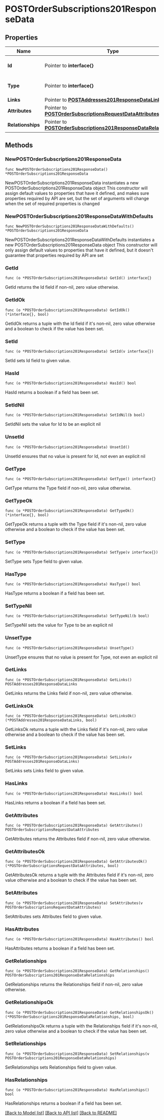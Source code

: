 # POSTOrderSubscriptions201ResponseData

## Properties

Name | Type | Description | Notes
------------ | ------------- | ------------- | -------------
**Id** | Pointer to **interface{}** | The resource&#39;s id | [optional] 
**Type** | Pointer to **interface{}** | The resource&#39;s type | [optional] 
**Links** | Pointer to [**POSTAddresses201ResponseDataLinks**](POSTAddresses201ResponseDataLinks.md) |  | [optional] 
**Attributes** | Pointer to [**POSTOrderSubscriptionsRequestDataAttributes**](POSTOrderSubscriptionsRequestDataAttributes.md) |  | [optional] 
**Relationships** | Pointer to [**POSTOrderSubscriptions201ResponseDataRelationships**](POSTOrderSubscriptions201ResponseDataRelationships.md) |  | [optional] 

## Methods

### NewPOSTOrderSubscriptions201ResponseData

`func NewPOSTOrderSubscriptions201ResponseData() *POSTOrderSubscriptions201ResponseData`

NewPOSTOrderSubscriptions201ResponseData instantiates a new POSTOrderSubscriptions201ResponseData object
This constructor will assign default values to properties that have it defined,
and makes sure properties required by API are set, but the set of arguments
will change when the set of required properties is changed

### NewPOSTOrderSubscriptions201ResponseDataWithDefaults

`func NewPOSTOrderSubscriptions201ResponseDataWithDefaults() *POSTOrderSubscriptions201ResponseData`

NewPOSTOrderSubscriptions201ResponseDataWithDefaults instantiates a new POSTOrderSubscriptions201ResponseData object
This constructor will only assign default values to properties that have it defined,
but it doesn't guarantee that properties required by API are set

### GetId

`func (o *POSTOrderSubscriptions201ResponseData) GetId() interface{}`

GetId returns the Id field if non-nil, zero value otherwise.

### GetIdOk

`func (o *POSTOrderSubscriptions201ResponseData) GetIdOk() (*interface{}, bool)`

GetIdOk returns a tuple with the Id field if it's non-nil, zero value otherwise
and a boolean to check if the value has been set.

### SetId

`func (o *POSTOrderSubscriptions201ResponseData) SetId(v interface{})`

SetId sets Id field to given value.

### HasId

`func (o *POSTOrderSubscriptions201ResponseData) HasId() bool`

HasId returns a boolean if a field has been set.

### SetIdNil

`func (o *POSTOrderSubscriptions201ResponseData) SetIdNil(b bool)`

 SetIdNil sets the value for Id to be an explicit nil

### UnsetId
`func (o *POSTOrderSubscriptions201ResponseData) UnsetId()`

UnsetId ensures that no value is present for Id, not even an explicit nil
### GetType

`func (o *POSTOrderSubscriptions201ResponseData) GetType() interface{}`

GetType returns the Type field if non-nil, zero value otherwise.

### GetTypeOk

`func (o *POSTOrderSubscriptions201ResponseData) GetTypeOk() (*interface{}, bool)`

GetTypeOk returns a tuple with the Type field if it's non-nil, zero value otherwise
and a boolean to check if the value has been set.

### SetType

`func (o *POSTOrderSubscriptions201ResponseData) SetType(v interface{})`

SetType sets Type field to given value.

### HasType

`func (o *POSTOrderSubscriptions201ResponseData) HasType() bool`

HasType returns a boolean if a field has been set.

### SetTypeNil

`func (o *POSTOrderSubscriptions201ResponseData) SetTypeNil(b bool)`

 SetTypeNil sets the value for Type to be an explicit nil

### UnsetType
`func (o *POSTOrderSubscriptions201ResponseData) UnsetType()`

UnsetType ensures that no value is present for Type, not even an explicit nil
### GetLinks

`func (o *POSTOrderSubscriptions201ResponseData) GetLinks() POSTAddresses201ResponseDataLinks`

GetLinks returns the Links field if non-nil, zero value otherwise.

### GetLinksOk

`func (o *POSTOrderSubscriptions201ResponseData) GetLinksOk() (*POSTAddresses201ResponseDataLinks, bool)`

GetLinksOk returns a tuple with the Links field if it's non-nil, zero value otherwise
and a boolean to check if the value has been set.

### SetLinks

`func (o *POSTOrderSubscriptions201ResponseData) SetLinks(v POSTAddresses201ResponseDataLinks)`

SetLinks sets Links field to given value.

### HasLinks

`func (o *POSTOrderSubscriptions201ResponseData) HasLinks() bool`

HasLinks returns a boolean if a field has been set.

### GetAttributes

`func (o *POSTOrderSubscriptions201ResponseData) GetAttributes() POSTOrderSubscriptionsRequestDataAttributes`

GetAttributes returns the Attributes field if non-nil, zero value otherwise.

### GetAttributesOk

`func (o *POSTOrderSubscriptions201ResponseData) GetAttributesOk() (*POSTOrderSubscriptionsRequestDataAttributes, bool)`

GetAttributesOk returns a tuple with the Attributes field if it's non-nil, zero value otherwise
and a boolean to check if the value has been set.

### SetAttributes

`func (o *POSTOrderSubscriptions201ResponseData) SetAttributes(v POSTOrderSubscriptionsRequestDataAttributes)`

SetAttributes sets Attributes field to given value.

### HasAttributes

`func (o *POSTOrderSubscriptions201ResponseData) HasAttributes() bool`

HasAttributes returns a boolean if a field has been set.

### GetRelationships

`func (o *POSTOrderSubscriptions201ResponseData) GetRelationships() POSTOrderSubscriptions201ResponseDataRelationships`

GetRelationships returns the Relationships field if non-nil, zero value otherwise.

### GetRelationshipsOk

`func (o *POSTOrderSubscriptions201ResponseData) GetRelationshipsOk() (*POSTOrderSubscriptions201ResponseDataRelationships, bool)`

GetRelationshipsOk returns a tuple with the Relationships field if it's non-nil, zero value otherwise
and a boolean to check if the value has been set.

### SetRelationships

`func (o *POSTOrderSubscriptions201ResponseData) SetRelationships(v POSTOrderSubscriptions201ResponseDataRelationships)`

SetRelationships sets Relationships field to given value.

### HasRelationships

`func (o *POSTOrderSubscriptions201ResponseData) HasRelationships() bool`

HasRelationships returns a boolean if a field has been set.


[[Back to Model list]](../README.md#documentation-for-models) [[Back to API list]](../README.md#documentation-for-api-endpoints) [[Back to README]](../README.md)


